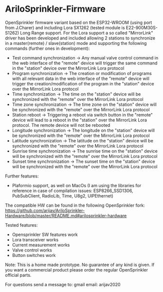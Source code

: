 # AriloSprinkler-Firmware
OpenSprinkler firmware variant based on the ESP32-WROOM (using port from J.Charer) and including Lora SX1262 (tested module is E22-900M30S-S1262) Long Range support. For the Lora support a so called "MirrorLink" driver has been developed and included allowing 2 stations to synchronize in a master(remote) / slave(station) mode and supporting the following commands (further ones in development):

- Test command synchronization -> Any manual valve control command in the web interface of the "remote" device will trigger the same command in the "station" device over the MirrorLink Lora protocol
- Program synchronization  -> The creation or modification of programs with all relevant data in the web interface of the "remote" device will trigger the creation/modification of the program in the "station" device over the MirrorLink Lora protocol
- Time synchronization -> The time on the "station" device will be synchronized with the "remote" over the MirrorLink Lora protocol
- Time zone synchronization -> The time zone on the "station" device will be synchronized with the "remote" over the MirrorLink Lora protocol
- Station reboot -> Triggering a reboot via switch button in the "remote" device will lead to a reboot in the "station" over the MirrorLink Lora protocol. The remote device will not be rebooted
- Longitude synchronization -> The longitude on the "station" device will be synchronized with the "remote" over the MirrorLink Lora protocol
- Latitude synchronization -> The latitude on the "station" device will be synchronized with the "remote" over the MirrorLink Lora protocol
- Sunrise time synchronization -> The sunrise time on the "station" device will be synchronized with the "remote" over the MirrorLink Lora protocol
- Sunset time synchronization -> The sunset time on the "station" device will be synchronized with the "remote" over the MirrorLink Lora protocol

Further features:
- Plaformio support, as well on MacOs (I am using the libraries for reference in case of compilation issues: ESP8266_SSD1306, PubSubClient, RadioLib, Time, U8g2, UIPEthernet) 

The compatible HW can be found in the following OpenSprinkler fork:
https://github.com/arijav/AriloSprinkler-Hardware/blob/master/README.md#arilosprinkler-hardware

Tested features:
- Opensprinkler SW features work
- Lora transceiver works
- Current measurement works
- Valve control works
- Button switches work

Note: This is a home made prototype. No guarantee of any kind is given. If you want a commercial product please order the regular OpenSprinkler official parts.

For questions send a message to:
gmail email: arijav2020
